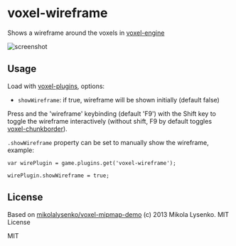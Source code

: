 # voxel-wireframe

Shows a wireframe around the voxels in [voxel-engine](https://github.com/voxel/voxel-engine)

![screenshot](http://i.imgur.com/gbooPeT.png "Screenshot")

## Usage

Load with [voxel-plugins](https://github.com/deathcap/voxel-plugins), options:

* `showWireframe`: if true, wireframe will be shown initially (default false)

Press and the 'wireframe' keybinding (default 'F9') with the Shift key to toggle the wireframe interactively
(without shift, F9 by default toggles [voxel-chunkborder](https://github.com/deathcap/voxel-chunkborder)).

`.showWireframe` property can be set to manually show the wireframe, example:

    var wirePlugin = game.plugins.get('voxel-wireframe');

    wirePlugin.showWireframe = true;


## License
Based on [mikolalysenko/voxel-mipmap-demo](https://github.com/mikolalysenko/voxel-mipmap-demo/blob/master/lib/wireShader.js) (c) 2013 Mikola Lysenko. MIT License

MIT

